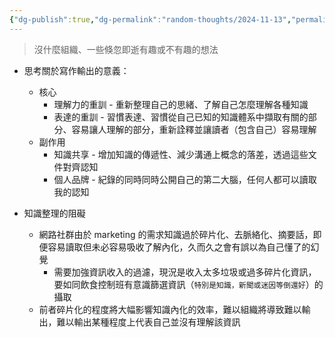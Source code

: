 ```yaml
---
{"dg-publish":true,"dg-permalink":"random-thoughts/2024-11-13","permalink":"/random-thoughts/2024-11-13/","title":"知識管理與寫作輸出的意義探討","tags":["knowledge-management","knowledge"]}
---
```


> 沒什麼組織、一些倏忽即逝有趣或不有趣的想法

- 思考關於寫作輸出的意義：
  - 核心
    - 理解力的重訓 - 重新整理自己的思緒、了解自己怎麼理解各種知識
    - 表達的重訓 - 習慣表達、習慣從自己已知的知識體系中擷取有關的部分、容易讓人理解的部分，重新詮釋並讓讀者（包含自己）容易理解
  - 副作用
    - 知識共享 - 增加知識的傳遞性、減少溝通上概念的落差，透過這些文件對齊認知
    - 個人品牌 - 紀錄的同時同時公開自己的第二大腦，任何人都可以讀取我的認知

- 知識整理的阻礙
  - 網路社群由於 marketing 的需求知識過於碎片化、去脈絡化、摘要話，即便容易讀取但未必容易吸收了解內化，久而久之會有誤以為自己懂了的幻覺
    - 需要加強資訊收入的過濾，現況是收入太多垃圾或過多碎片化資訊，要如同飲食控制班有意識篩選資訊（`特別是知識，新聞或迷因等倒還好`）的攝取
  - 前者碎片化的程度將大幅影響知識內化的效率，難以組織將導致難以輸出，難以輸出某種程度上代表自己並沒有理解該資訊

